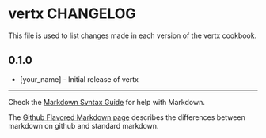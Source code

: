vertx CHANGELOG
===============

This file is used to list changes made in each version of the vertx cookbook.

0.1.0
-----
- [your_name] - Initial release of vertx

- - -
Check the [Markdown Syntax Guide](http://daringfireball.net/projects/markdown/syntax) for help with Markdown.

The [Github Flavored Markdown page](http://github.github.com/github-flavored-markdown/) describes the differences between markdown on github and standard markdown.
